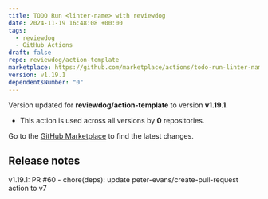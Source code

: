 ```yaml
---
title: TODO Run <linter-name> with reviewdog
date: 2024-11-19 16:48:08 +00:00
tags:
  - reviewdog
  - GitHub Actions
draft: false
repo: reviewdog/action-template
marketplace: https://github.com/marketplace/actions/todo-run-linter-name-with-reviewdog
version: v1.19.1
dependentsNumber: "0"
---
```



Version updated for **reviewdog/action-template** to version **v1.19.1**.
- This action is used across all versions by **0** repositories.

Go to the [GitHub Marketplace](https://github.com/marketplace/actions/todo-run-linter-name-with-reviewdog) to find the latest changes.

## Release notes

v1.19.1: PR #60 - chore(deps): update peter-evans/create-pull-request action to v7
